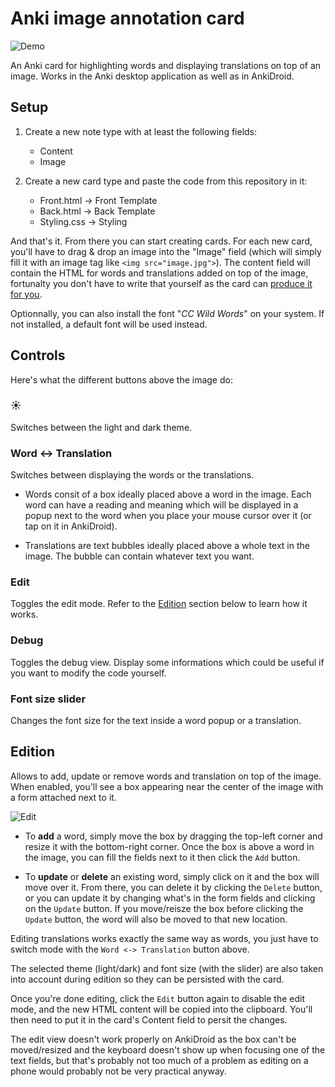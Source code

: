 # Anki image annotation card

![Demo](https://raw.githubusercontent.com/nostrenz/anki-image-annotation-card/master/gif/demo.gif)

An Anki card for highlighting words and displaying translations on top of an image.
Works in the Anki desktop application as well as in AnkiDroid.

## Setup

1. Create a new note type with at least the following fields:

	* Content
	* Image

2. Create a new card type and paste the code from this repository in it:

	* Front.html -> Front Template
	* Back.html -> Back Template
	* Styling.css -> Styling

And that's it. From there you can start creating cards.
For each new card, you'll have to drag & drop an image into the "Image" field (which will simply fill it with an image tag like `<img src="image.jpg">`).
The content field will contain the HTML for words and translations added on top of the image, fortunalty you don't have to write that yourself as the card can [produce it for you](#Edition).

Optionnally, you can also install the font "_CC Wild Words_" on your system.
If not installed, a default font will be used instead.

## Controls

Here's what the different buttons above the image do:

### ☀

Switches between the light and dark theme.

### Word <-> Translation

Switches between displaying the words or the translations.

* Words consit of a box ideally placed above a word in the image.
Each word can have a reading and meaning which will be displayed in a popup next to the word when you place your mouse cursor over it (or tap on it in AnkiDroid).

* Translations are text bubbles ideally placed above a whole text in the image.
The bubble can contain whatever text you want.

### Edit

Toggles the edit mode.
Refer to the [Edition](#Edition) section below to learn how it works.

### Debug

Toggles the debug view.
Display some informations which could be useful if you want to modify the code yourself.

### Font size slider

Changes the font size for the text inside a word popup or a translation.

## Edition

Allows to add, update or remove words and translation on top of the image.
When enabled, you'll see a box appearing near the center of the image with a form attached next to it.

![Edit](https://raw.githubusercontent.com/nostrenz/anki-image-annotation-card/master/gif/edit.gif)

* To **add** a word, simply move the box by dragging the top-left corner and resize it with the bottom-right corner.
Once the box is above a word in the image, you can fill the fields next to it then click the `Add` button.

* To **update** or **delete** an existing word, simply click on it and the box will move over it. From there, you can delete
it by clicking the `Delete` button, or you can update it by changing what's in the form fields and clicking on the `Update` button.
If you move/reisze the box before clicking the `Update` button, the word will also be moved to that new location.

Editing translations works exactly the same way as words, you just have to switch mode with the `Word <-> Translation` button above.

The selected theme (light/dark) and font size (with the slider) are also taken into account during edition so they can be persisted with the card.

Once you're done editing, click the `Edit` button again to disable the edit mode, and the new HTML content will be copied into the clipboard.
You'll then need to put it in the card's Content field to persit the changes.

The edit view doesn't work properly on AnkiDroid as the box can't be moved/resized and the keyboard doesn't show up when focusing one of the text fields,
but that's probably not too much of a problem as editing on a phone would probably not be very practical anyway.
